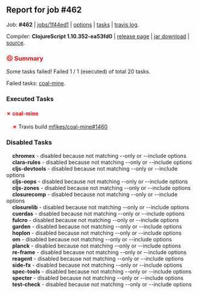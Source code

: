## Report for job #462

Job: **#462** | [jobs/1f44ed1](https://github.com/cljs-oss/canary/commit/1f44ed143247b1d8778377ea8e5284c1170d87be) | [options](options.edn) | [tasks](tasks.edn) | [travis log](https://travis-ci.org/cljs-oss/canary/builds/400060914).

Compiler: **ClojureScript 1.10.352-ea53fd0** | [release page](https://github.com/cljs-oss/canary/releases/tag/r1.10.352-ea53fd0) | [jar download](https://github.com/cljs-oss/canary/releases/download/r1.10.352-ea53fd0/clojurescript-1.10.352-ea53fd0.jar) | [source](https://github.com/clojure/clojurescript/commit/ea53fd0c4675a64ac070caa4f51156167f710cd2).

### <b style='color:red'>☹ Summary</b>

Some tasks failed! Failed 1 / 1 (executed) of total 20 tasks.

Failed tasks: [coal-mine](#-coal-mine).

### Executed Tasks

#### <b style='color:red'>&#x2717; coal-mine</b>
&nbsp;&nbsp;&nbsp;&nbsp;<b style='color:red'>&#x2717;</b> Travis build [mfikes/coal-mine#1460](https://travis-ci.org/mfikes/coal-mine/builds/400062471)<br>

### Disabled Tasks

&nbsp;&nbsp;&nbsp;&nbsp;**chromex** - disabled because not matching --only or --include options<br>
&nbsp;&nbsp;&nbsp;&nbsp;**clara-rules** - disabled because not matching --only or --include options<br>
&nbsp;&nbsp;&nbsp;&nbsp;**cljs-devtools** - disabled because not matching --only or --include options<br>
&nbsp;&nbsp;&nbsp;&nbsp;**cljs-oops** - disabled because not matching --only or --include options<br>
&nbsp;&nbsp;&nbsp;&nbsp;**cljs-zones** - disabled because not matching --only or --include options<br>
&nbsp;&nbsp;&nbsp;&nbsp;**closurecomp** - disabled because not matching --only or --include options<br>
&nbsp;&nbsp;&nbsp;&nbsp;**closurelib** - disabled because not matching --only or --include options<br>
&nbsp;&nbsp;&nbsp;&nbsp;**cuerdas** - disabled because not matching --only or --include options<br>
&nbsp;&nbsp;&nbsp;&nbsp;**fulcro** - disabled because not matching --only or --include options<br>
&nbsp;&nbsp;&nbsp;&nbsp;**garden** - disabled because not matching --only or --include options<br>
&nbsp;&nbsp;&nbsp;&nbsp;**hoplon** - disabled because not matching --only or --include options<br>
&nbsp;&nbsp;&nbsp;&nbsp;**om** - disabled because not matching --only or --include options<br>
&nbsp;&nbsp;&nbsp;&nbsp;**planck** - disabled because not matching --only or --include options<br>
&nbsp;&nbsp;&nbsp;&nbsp;**re-frame** - disabled because not matching --only or --include options<br>
&nbsp;&nbsp;&nbsp;&nbsp;**reagent** - disabled because not matching --only or --include options<br>
&nbsp;&nbsp;&nbsp;&nbsp;**side-fx** - disabled because not matching --only or --include options<br>
&nbsp;&nbsp;&nbsp;&nbsp;**spec-tools** - disabled because not matching --only or --include options<br>
&nbsp;&nbsp;&nbsp;&nbsp;**specter** - disabled because not matching --only or --include options<br>
&nbsp;&nbsp;&nbsp;&nbsp;**test-check** - disabled because not matching --only or --include options<br>